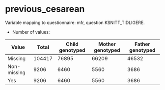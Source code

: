 # previous_cesarean
Variable mapping to questionnaire: mfr, question KSNITT_TIDLIGERE.
- Number of values:

| Value | Total | Child genotyped | Mother genotyped | Father genotyped |
| ----- | ----- | --------------- | ---------------- | ---------------- |
| Missing | 104417 | 76895 | 66209 | 46532 |
| Non-missing | 9206 | 6460 | 5560 | 3686 |
| Yes | 9206 | 6460 | 5560 |3686 |



